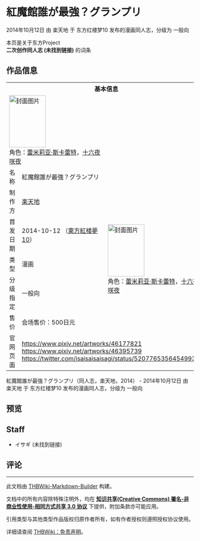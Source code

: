 # 紅魔館誰が最強？グランプリ

<!-- source html: G:\repos\THBWiki-Markdown-Builder\THBWikiMarkdown\Temp\main\c\cd\ns0%3A%E7%B4%85%E9%AD%94%E9%A4%A8%E8%AA%B0%E3%81%8C%E6%9C%80%E5%BC%B7%EF%BC%9F%E3%82%B0%E3%83%A9%E3%83%B3%E3%83%97%E3%83%AA.html -->

2014年10月12日 由 楽天地 于 东方红楼梦10 发布的漫画同人志，分级为 一般向

本页是关于东方Project  
 **二次创作同人志 (未找到链接)** 的词条

## 作品信息

<table><tbody><tr><th colspan="3">基本信息</th></tr><tr><td class="cover-artwork-mobile" colspan="2"><a href="./文件-紅魔館誰が最強？グランプリ封面.png.md" class="image" title="封面图片"><img alt="封面图片" src="https://upload.thwiki.cc/thumb/c/c8/%E7%B4%85%E9%AD%94%E9%A4%A8%E8%AA%B0%E3%81%8C%E6%9C%80%E5%BC%B7%EF%BC%9F%E3%82%B0%E3%83%A9%E3%83%B3%E3%83%97%E3%83%AA%E5%B0%81%E9%9D%A2.png/98px-%E7%B4%85%E9%AD%94%E9%A4%A8%E8%AA%B0%E3%81%8C%E6%9C%80%E5%BC%B7%EF%BC%9F%E3%82%B0%E3%83%A9%E3%83%B3%E3%83%97%E3%83%AA%E5%B0%81%E9%9D%A2.png" decoding="async" loading="lazy" width="98" height="140" srcset="https://upload.thwiki.cc/thumb/c/c8/%E7%B4%85%E9%AD%94%E9%A4%A8%E8%AA%B0%E3%81%8C%E6%9C%80%E5%BC%B7%EF%BC%9F%E3%82%B0%E3%83%A9%E3%83%B3%E3%83%97%E3%83%AA%E5%B0%81%E9%9D%A2.png/147px-%E7%B4%85%E9%AD%94%E9%A4%A8%E8%AA%B0%E3%81%8C%E6%9C%80%E5%BC%B7%EF%BC%9F%E3%82%B0%E3%83%A9%E3%83%B3%E3%83%97%E3%83%AA%E5%B0%81%E9%9D%A2.png 1.5x, https://upload.thwiki.cc/thumb/c/c8/%E7%B4%85%E9%AD%94%E9%A4%A8%E8%AA%B0%E3%81%8C%E6%9C%80%E5%BC%B7%EF%BC%9F%E3%82%B0%E3%83%A9%E3%83%B3%E3%83%97%E3%83%AA%E5%B0%81%E9%9D%A2.png/196px-%E7%B4%85%E9%AD%94%E9%A4%A8%E8%AA%B0%E3%81%8C%E6%9C%80%E5%BC%B7%EF%BC%9F%E3%82%B0%E3%83%A9%E3%83%B3%E3%83%97%E3%83%AA%E5%B0%81%E9%9D%A2.png 2x" data-file-width="896" data-file-height="1276"></a><div class="cover-char">角色：<a href="./蕾米莉亚·斯卡蕾特.md" title="蕾米莉亚·斯卡蕾特">蕾米莉亚·斯卡蕾特</a>，<a href="/%E5%8D%81%E5%85%AD%E5%A4%9C%E5%92%B2%E5%A4%9C" title="十六夜咲夜">十六夜咲夜</a></div></td>
</tr><tr><td class="label">名称</td><td colspan="2"> 紅魔館誰が最強？グランプリ </td></tr><tr><td class="label">制作方</td><td><a href="./楽天地.md" title="楽天地">楽天地</a></td><td class="cover-artwork" rowspan="5" style="min-width:140px;"><a href="./文件-紅魔館誰が最強？グランプリ封面.png.md" class="image" title="封面图片"><img alt="封面图片" src="https://upload.thwiki.cc/thumb/c/c8/%E7%B4%85%E9%AD%94%E9%A4%A8%E8%AA%B0%E3%81%8C%E6%9C%80%E5%BC%B7%EF%BC%9F%E3%82%B0%E3%83%A9%E3%83%B3%E3%83%97%E3%83%AA%E5%B0%81%E9%9D%A2.png/98px-%E7%B4%85%E9%AD%94%E9%A4%A8%E8%AA%B0%E3%81%8C%E6%9C%80%E5%BC%B7%EF%BC%9F%E3%82%B0%E3%83%A9%E3%83%B3%E3%83%97%E3%83%AA%E5%B0%81%E9%9D%A2.png" decoding="async" loading="lazy" width="98" height="140" srcset="https://upload.thwiki.cc/thumb/c/c8/%E7%B4%85%E9%AD%94%E9%A4%A8%E8%AA%B0%E3%81%8C%E6%9C%80%E5%BC%B7%EF%BC%9F%E3%82%B0%E3%83%A9%E3%83%B3%E3%83%97%E3%83%AA%E5%B0%81%E9%9D%A2.png/147px-%E7%B4%85%E9%AD%94%E9%A4%A8%E8%AA%B0%E3%81%8C%E6%9C%80%E5%BC%B7%EF%BC%9F%E3%82%B0%E3%83%A9%E3%83%B3%E3%83%97%E3%83%AA%E5%B0%81%E9%9D%A2.png 1.5x, https://upload.thwiki.cc/thumb/c/c8/%E7%B4%85%E9%AD%94%E9%A4%A8%E8%AA%B0%E3%81%8C%E6%9C%80%E5%BC%B7%EF%BC%9F%E3%82%B0%E3%83%A9%E3%83%B3%E3%83%97%E3%83%AA%E5%B0%81%E9%9D%A2.png/196px-%E7%B4%85%E9%AD%94%E9%A4%A8%E8%AA%B0%E3%81%8C%E6%9C%80%E5%BC%B7%EF%BC%9F%E3%82%B0%E3%83%A9%E3%83%B3%E3%83%97%E3%83%AA%E5%B0%81%E9%9D%A2.png 2x" data-file-width="896" data-file-height="1276"></a><div class="cover-char">角色：<a href="./蕾米莉亚·斯卡蕾特.md" title="蕾米莉亚·斯卡蕾特">蕾米莉亚·斯卡蕾特</a>，<a href="/%E5%8D%81%E5%85%AD%E5%A4%9C%E5%92%B2%E5%A4%9C" title="十六夜咲夜">十六夜咲夜</a></div></td>
</tr><tr><td class="label">首发日期</td><td>2014-10-12&#160;（<a href="/展会作品列表?e=%E4%B8%9C%E6%96%B9%E7%BA%A2%E6%A5%BC%E6%A2%A6%2310">東方紅楼夢10</a>）</td></tr><tr><td class="label">类型</td><td>漫画</td></tr><tr><td class="label">分级指定</td><td>一般向</td></tr><tr><td class="label">售价</td><td>会场售价：500日元</td></tr>
<tr><td class="label">官网页面</td><td colspan="2"><a rel="nofollow" class="external free" href="https://www.pixiv.net/artworks/46177821">https://www.pixiv.net/artworks/46177821</a><br><a rel="nofollow" class="external free" href="https://www.pixiv.net/artworks/46395739">https://www.pixiv.net/artworks/46395739</a><br><a rel="nofollow" class="external free" href="https://twitter.com/isaisaisaisagi/status/520776535645499392">https://twitter.com/isaisaisaisagi/status/520776535645499392</a></td></tr></tbody></table>

紅魔館誰が最強？グランプリ（同人志，楽天地，2014） - 2014年10月12日 由 楽天地 于 东方红楼梦10 发布的漫画同人志，分级为 一般向

## 预览

## Staff
- イサギ (未找到链接)


## 评论




---

此文档由 [THBWiki-Markdown-Builder](https://github.com/Delsin-Yu/THBWiki-Markdown-Builder) 构建。

文档中的所有内容除特殊注明外，均在 [**知识共享(Creative Commons) 署名-非商业性使用-相同方式共享 3.0 协议**](https://creativecommons.org/licenses/by-sa/3.0/deed.zh-hans) 下提供，附加条款亦可能应用。

引用类型与其他类型作品版权归原作者所有，如有作者授权则遵照授权协议使用。

详细请查阅 [THBWiki：免责声明](https://thbwiki.cc/THBWiki:%E5%85%8D%E8%B4%A3%E5%A3%B0%E6%98%8E)。

